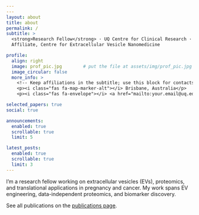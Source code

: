 ```yaml
---
---
layout: about
title: about
permalink: /
subtitle: >
  <strong>Research Fellow</strong> · UQ Centre for Clinical Research ·
  Affiliate, Centre for Extracellular Vesicle Nanomedicine

profile:
  align: right
  image: prof_pic.jpg        # put the file at assets/img/prof_pic.jpg
  image_circular: false
  more_info: >
    <!-- Keep affiliations in the subtitle; use this block for contacts only -->
    <p><i class="fas fa-map-marker-alt"></i> Brisbane, Australia</p>
    <p><i class="fas fa-envelope"></i> <a href="mailto:your.email@uq.edu.au">your.email@uq.edu.au</a></p>

selected_papers: true
social: true

announcements:
  enabled: true
  scrollable: true
  limit: 5

latest_posts:
  enabled: true
  scrollable: true
  limit: 3
---
```


I’m a research fellow working on extracellular vesicles (EVs), proteomics, and translational applications in pregnancy and cancer. My work spans EV engineering, data-independent proteomics, and biomarker discovery.

See all publications on the [publications page](/publications/).
